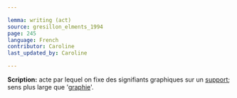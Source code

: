 ```yaml
---

lemma: writing (act)
source: gresillon_elments_1994
page: 245
language: French
contributor: Caroline
last_updated_by: Caroline

---
```


**Scription:** acte par lequel on fixe des signifiants graphiques sur un [support](textCarrier.html); sens plus large que '[graphie](graphicAppearance.html)'.
